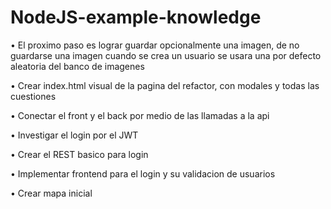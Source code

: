 # NodeJS-example-knowledge

• El proximo paso es lograr guardar opcionalmente una imagen, de no guardarse una imagen cuando se crea un usuario se usara una por defecto aleatoria del banco de imagenes

• Crear index.html visual de la pagina del refactor, con modales y todas las cuestiones

• Conectar el front y el back por medio de las llamadas a la api

• Investigar el login por el JWT

• Crear el REST basico para login

• Implementar frontend para el login y su validacion de usuarios

• Crear mapa inicial